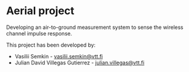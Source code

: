 # Aerial project

Developing an air-to-ground measurement system to sense the wireless channel impulse response.

This project has been developed by:

* Vasilii Semkin - vasilii.semkin@vtt.fi
* Julian David Villegas Gutierrez - julian.villegas@vtt.fi


